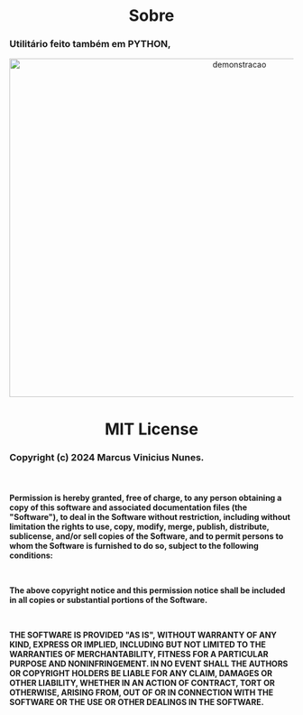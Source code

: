 <div align="center">
<h1>Sobre</h1>
</div>    
<div align="left">
<h3>Utilitário feito também em PYTHON,<p></h3>
</div>

<div align="center">
<img width="800" height="600" alt="demonstracao" src="https://github.com/user-attachments/assets/86cd45c0-32d3-4836-9481-08ec27222a02" />
</div>


<div align="center"><h1>MIT License</h1><p><b></div>
<div align="left"><h3>Copyright (c) 2024 Marcus Vinicius Nunes.</h3><p><br>
</div>

<div align="left"><h4>
Permission is hereby granted, free of charge, to any person obtaining a copy of this software and associated documentation files (the "Software"), to deal in the Software without restriction, including without limitation the rights to use, copy, modify, merge, publish, distribute, sublicense, and/or sell copies of the Software, and to permit persons to whom the Software is furnished to do so, subject to the following conditions:<p><br>

The above copyright notice and this permission notice shall be included in all copies or substantial portions of the Software.<p><br>

THE SOFTWARE IS PROVIDED "AS IS", WITHOUT WARRANTY OF ANY KIND, EXPRESS OR IMPLIED, INCLUDING BUT NOT LIMITED TO THE WARRANTIES OF MERCHANTABILITY, FITNESS FOR A PARTICULAR PURPOSE AND NONINFRINGEMENT. IN NO EVENT SHALL THE AUTHORS OR COPYRIGHT HOLDERS BE LIABLE FOR ANY CLAIM, DAMAGES OR OTHER LIABILITY, WHETHER IN AN ACTION OF CONTRACT, TORT OR OTHERWISE, ARISING FROM, OUT OF OR IN CONNECTION WITH THE SOFTWARE OR THE USE OR OTHER DEALINGS IN THE SOFTWARE.
</h4></div>
